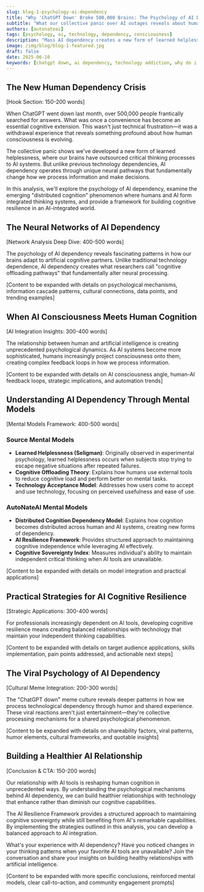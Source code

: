 ```yaml
---
slug: blog-1-psychology-ai-dependency
title: "Why 'ChatGPT Down' Broke 500,000 Brains: The Psychology of AI Dependency"
subtitle: "What our collective panic over AI outages reveals about human consciousness evolution"
authors: [autonateai]
tags: [psychology, ai, technology, dependency, consciousness]
description: "Mass AI dependency creates a new form of learned helplessness that fundamentally alters human cognitive patterns and decision-making processes"
image: /img/blog/blog-1-featured.jpg
draft: false
date: 2025-06-10
keywords: [chatgpt down, ai dependency, technology addiction, why do i panic when chatgpt is down, psychology of ai dependency, cognitive effects of ai reliance, ai withdrawal symptoms, distributed cognition, digital learned helplessness]
---
```


## The New Human Dependency Crisis

[Hook Section: 150-200 words]

When ChatGPT went down last month, over 500,000 people frantically searched for answers. What was once a convenience has become an essential cognitive extension. This wasn't just technical frustration—it was a withdrawal experience that reveals something profound about how human consciousness is evolving.

<!-- truncate -->

The collective panic shows we've developed a new form of learned helplessness, where our brains have outsourced critical thinking processes to AI systems. But unlike previous technology dependencies, AI dependency operates through unique neural pathways that fundamentally change how we process information and make decisions.

In this analysis, we'll explore the psychology of AI dependency, examine the emerging "distributed cognition" phenomenon where humans and AI form integrated thinking systems, and provide a framework for building cognitive resilience in an AI-integrated world.

## The Neural Networks of AI Dependency

[Network Analysis Deep Dive: 400-500 words]

The psychology of AI dependency reveals fascinating patterns in how our brains adapt to artificial cognitive partners. Unlike traditional technology dependence, AI dependency creates what researchers call "cognitive offloading pathways" that fundamentally alter neural processing.

[Content to be expanded with details on psychological mechanisms, information cascade patterns, cultural connections, data points, and trending examples]

## When AI Consciousness Meets Human Cognition

[AI Integration Insights: 300-400 words]

The relationship between human and artificial intelligence is creating unprecedented psychological dynamics. As AI systems become more sophisticated, humans increasingly project consciousness onto them, creating complex feedback loops in how we process information.

[Content to be expanded with details on AI consciousness angle, human-AI feedback loops, strategic implications, and automation trends]

## Understanding AI Dependency Through Mental Models

[Mental Models Framework: 400-500 words]

### Source Mental Models
- **Learned Helplessness (Seligman)**: Originally observed in experimental psychology, learned helplessness occurs when subjects stop trying to escape negative situations after repeated failures.
- **Cognitive Offloading Theory**: Explains how humans use external tools to reduce cognitive load and perform better on mental tasks.
- **Technology Acceptance Model**: Addresses how users come to accept and use technology, focusing on perceived usefulness and ease of use.

### AutoNateAI Mental Models
- **Distributed Cognition Dependency Model**: Explains how cognition becomes distributed across human and AI systems, creating new forms of dependency.
- **AI Resilience Framework**: Provides structured approach to maintaining cognitive independence while leveraging AI effectively.
- **Cognitive Sovereignty Index**: Measures individual's ability to maintain independent critical thinking when AI tools are unavailable.

[Content to be expanded with details on model integration and practical applications]

## Practical Strategies for AI Cognitive Resilience

[Strategic Applications: 300-400 words]

For professionals increasingly dependent on AI tools, developing cognitive resilience means creating balanced relationships with technology that maintain your independent thinking capabilities.

[Content to be expanded with details on target audience applications, skills implementation, pain points addressed, and actionable next steps]

## The Viral Psychology of AI Dependency

[Cultural Meme Integration: 200-300 words]

The "ChatGPT down" meme culture reveals deeper patterns in how we process technological dependency through humor and shared experience. These viral reactions aren't just entertainment—they're collective processing mechanisms for a shared psychological phenomenon.

[Content to be expanded with details on shareability factors, viral patterns, humor elements, cultural frameworks, and quotable insights]

## Building a Healthier AI Relationship

[Conclusion & CTA: 150-200 words]

Our relationship with AI tools is reshaping human cognition in unprecedented ways. By understanding the psychological mechanisms behind AI dependency, we can build healthier relationships with technology that enhance rather than diminish our cognitive capabilities.

The AI Resilience Framework provides a structured approach to maintaining cognitive sovereignty while still benefiting from AI's remarkable capabilities. By implementing the strategies outlined in this analysis, you can develop a balanced approach to AI integration.

What's your experience with AI dependency? Have you noticed changes in your thinking patterns when your favorite AI tools are unavailable? Join the conversation and share your insights on building healthy relationships with artificial intelligence.

[Content to be expanded with more specific conclusions, reinforced mental models, clear call-to-action, and community engagement prompts]
